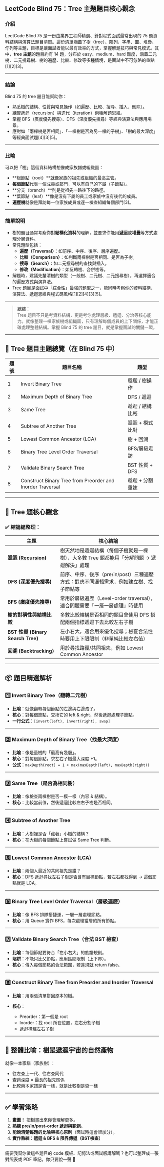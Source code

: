 ## LeetCode Blind 75：Tree 主題題目核心觀念

### 介紹

LeetCode Blind 75 是一份由業界工程師精選、針對程式面試最常出現的 75 題資料結構與演算法題目清單。這份清單涵蓋了樹（tree）、陣列、字串、圖、堆疊、佇列等主題，目標是讓面試者能以最有效率的方式，掌握解題技巧與常見模式。其中，**tree 主題**的題目約有 14 題，分布於 easy、medium、hard 難度，涵蓋二元樹、二元搜尋樹、樹的遍歷、比較、修改等多種情境，是面試中不可忽略的重點[1][2][3]。

---

### 結論

Blind 75 的 tree 題目能幫助你：
- 熟悉樹的結構、性質與常見操作（如遍歷、比較、搜尋、插入、刪除）。
- 練習遞迴（recursion）與迭代（iteration）兩種解題思維。
- 掌握 BFS（廣度優先搜尋）、DFS（深度優先搜尋）等經典演算法與應用場景。
- 應對如「兩棵樹是否相同」、「一棵樹是否為另一棵的子樹」、「樹的最大深度」等經典面試題[4][3][5]。

---

### 比喻

可以把「樹」這個資料結構想像成家族譜或組織圖：
- **根節點（root）**就像家族的祖先或組織的最高主管。
- **每個節點**代表一個成員或部門，可以有自己的下屬（子節點）。
- **分支（branch）**則是從祖先一路往下的路徑。
- **葉節點（leaf）**像是沒有下屬的員工或家族中沒有後代的成員。
- **遍歷樹**就像是拜訪每一位家族成員或逐一檢查組織每個部門[3]。

---

### 簡單說明

- 樹的題目通常考察你對**結構化資料**的理解，並要求你能用**遞迴**或**堆疊**等方式處理分層資料。
- 常見題型包括：
  - **遍歷（Traversal）**：如前序、中序、後序、層序遍歷。
  - **比較（Comparison）**：如判斷兩棵樹是否相同、是否為子樹。
  - **搜尋（Search）**：如二元搜尋樹的查找與插入。
  - **修改（Modification）**：如反轉樹、合併樹等。
- 解題時，建議先釐清樹的類型（一般樹、二元樹、二元搜尋樹），再選擇適合的遍歷方式與演算法。
- Tree 題目是面試中「綜合性」最強的題型之一，能同時考察你的資料結構、演算法、遞迴思維與程式碼風格[1][2][4][3][5]。

---

> **總結：**  
> Tree 題目不只是考資料結構，更是考你處理層級、遞迴、分治等核心能力。就像整理一棵家族樹或組織圖，只有理解每個成員的上下關係，才能正確處理整體結構。掌握 Blind 75 的 tree 題目，就是掌握面試的關鍵一環。


---


## 🌳 Tree 題目主題總覽（在 Blind 75 中）

| 題號 | 題目名稱                                                      | 題型           |
| -- | --------------------------------------------------------- | ------------ |
| 1  | Invert Binary Tree                                        | 遞迴 / 樹操作     |
| 2  | Maximum Depth of Binary Tree                              | DFS / 遞迴     |
| 3  | Same Tree                                                 | 遞迴 / 結構比較    |
| 4  | Subtree of Another Tree                                   | 遞迴 + 模式比對    |
| 5  | Lowest Common Ancestor (LCA)                              | 樹 + 回溯       |
| 6  | Binary Tree Level Order Traversal                         | BFS/層級走訪     |
| 7  | Validate Binary Search Tree                               | BST 性質 + DFS |
| 8  | Construct Binary Tree from Preorder and Inorder Traversal | 遞迴 + 分割重建    |

---

## 🧠 Tree 題核心觀念

### ✅ 結論總整理：

| 主題                              | 核心結論                                              |
| ------------------------------- | ------------------------------------------------- |
| **遞迴 (Recursion)**              | 樹天然地是遞迴結構（每個子樹就是一棵樹），大多數 Tree 題都能用「分解問題 → 遞迴解決」處理 |
| **DFS (深度優先搜尋)**                | 前序、中序、後序（pre/in/post）三種遍歷方式：對應不同邏輯需求，例如建立樹、找子節點等  |
| **BFS (廣度優先搜尋)**                | 常用於層級遍歷（Level-order traversal），適合問題需要「一層一層處理」時使用  |
| **樹的對稱性與結構比較**                  | 多數比較結構是否相同的題目會使用 DFS 搭配兩個指標遞迴下去比較左右子樹             |
| **BST 性質 (Binary Search Tree)** | 左小右大，適合用來優化搜尋；檢查合法性時要用上下限限制（非單純比較左右值）             |
| **回溯 (Backtracking)**           | 用於尋找路徑/共同祖先，例如 Lowest Common Ancestor             |

---

## 📦 題目精選解析

### 1️⃣ Invert Binary Tree（翻轉二元樹）

* **比喻**：就像翻轉每個節點的左邊與右邊孩子。
* **核心**：對每個節點，交換它的 left & right，然後遞迴處理子節點。
* **一行公式**：`[invert(left), invert(right), swap]`

---

### 2️⃣ Maximum Depth of Binary Tree（找最大深度）

* **比喻**：像是量樹的「最高有幾層」。
* **核心**：對每個節點，求左右子樹最大深度 +1。
* **公式**：`maxDepth(root) = 1 + max(maxDepth(left), maxDepth(right))`

---

### 3️⃣ Same Tree（是否為相同樹）

* **比喻**：像檢查兩棵樹是否一模一樣（內容 & 結構）。
* **核心**：比較當前值，然後遞迴比較左右子樹是否相同。

---

### 4️⃣ Subtree of Another Tree

* **比喻**：大樹裡是否「藏著」小樹的結構？
* **核心**：在大樹的每個節點上嘗試做 Same Tree 判斷。

---

### 5️⃣ Lowest Common Ancestor (LCA)

* **比喻**：兩個人最近的共同祖先是誰？
* **核心**：DFS 遞迴尋找左右子樹是否含有目標節點，若左右都找得到 → 這個節點就是 LCA。

---

### 6️⃣ Binary Tree Level Order Traversal（層級遍歷）

* **比喻**：像 BFS 排隊搭捷運，一層一層處理節點。
* **核心**：用 Queue 實作 BFS，每次處理當層的所有節點。

---

### 7️⃣ Validate Binary Search Tree（合法 BST 檢查）

* **比喻**：每個節點要符合「左小右大」的族譜規則。
* **陷阱**：不能只比父節點，應用區間限制（上下界）。
* **核心**：傳入每個節點的合法範圍，若違規就 return false。

---

### 8️⃣ Construct Binary Tree from Preorder and Inorder Traversal

* **比喻**：用兩張清單拼回原本的樹。
* **核心**：

  * Preorder：第一個是 root
  * Inorder：找 root 所在位置，左右分割子樹
  * 遞迴構建左右子樹

---

## 🎨 整體比喻：**樹是遞迴宇宙的自然產物**

就像一本家譜（家族樹）：

* 往左查上一代、往右查同代
* 查詢深度 = 最長的祖先關係
* 比較兩本家譜是否一樣，就是比較樹是否一樣

---

## ✅ 學習策略

1. **畫圖！** 把樹畫出來你會理解更多。
2. **熟練 pre/in/post-order 遞迴與範例**。
3. **能說清楚每題的比喻與核心原則**（面試時這會很加分）。
4. **實作熟練：遞迴 & BFS & 限界傳遞（BST檢查）**

---

需要我幫你做這些題目的 code 模板、記憶法或面試版講解嗎？也可以整理成一張對照表或 PDF 筆記。你只要說一聲 🙌
